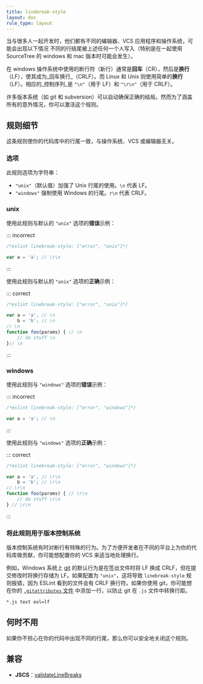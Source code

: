 ```yaml
---
title: linebreak-style
layout: doc
rule_type: layout
---
```


当与很多人一起开发时，他们都有不同的编辑器、VCS 应用程序和操作系统，可能会出现以下情况 不同的行结尾被上述任何一个人写入（特别是在一起使用 SourceTree 的 windows 和 mac 版本时可能会发生）。

在 windows 操作系统中使用的断行符（新行）通常是**回车**（CR），然后是**换行**（LF），使其成为_回车换行_（CRLF）。而 Linux 和 Unix 则使用简单的**换行**（LF）。相应的_控制序列_是 `"\n"`（用于 LF）和 `"\r\n"`（用于 CRLF）。

许多版本系统（如 git 和 subversion）可以自动确保正确的结局。然而为了涵盖所有的意外情况，你可以激活这个规则。

## 规则细节

这条规则使你的代码库中的行尾一致，与操作系统、VCS 或编辑器无关。

### 选项

此规则选项为字符串：

* `"unix"`（默认值）加强了 Unix 行尾的使用。`\n` 代表 LF。
* `"windows"` 强制使用 Windows 的行尾。`r\n` 代表 CRLF。

### unix

使用此规则与默认的 `"unix"` 选项的**错误**示例：

::: incorrect

```js
/*eslint linebreak-style: ["error", "unix"]*/

var a = 'a'; // \r\n

```

:::

使用此规则与默认的 `"unix"` 选项的**正确**示例：

::: correct

```js
/*eslint linebreak-style: ["error", "unix"]*/

var a = 'a', // \n
    b = 'b'; // \n
// \n
function foo(params) { // \n
    // do stuff \n
}// \n
```

:::

### windows

使用此规则与 `"windows"` 选项的**错误**示例：

::: incorrect

```js
/*eslint linebreak-style: ["error", "windows"]*/

var a = 'a'; // \n
```

:::

使用此规则与 `"windows"` 选项的**正确**示例：

::: correct

```js
/*eslint linebreak-style: ["error", "windows"]*/

var a = 'a', // \r\n
    b = 'b'; // \r\n
// \r\n
function foo(params) { // \r\n
    // do stuff \r\n
} // \r\n
```

:::

### 将此规则用于版本控制系统

版本控制系统有时对断行有特殊的行为。为了方便开发者在不同的平台上为你的代码库做贡献，你可能想配置你的 VCS 来适当地处理换行。

例如，Windows 系统上 [git](https://git-scm.com/) 的默认行为是在签出文件时将 LF 换成 CRLF，但在提交修改时将换行存储为 LF。如果配置为 `"unix"`，这将导致 `linebreak-style` 规则报错，因为 ESLint 看到的文件会有 CRLF 换行符。如果你使用 git，你可能想在你的 [`.gitattributes` 文件](https://git-scm.com/docs/gitattributes) 中添加一行，以防止 git 在 `.js` 文件中转换行距。

```txt
*.js text eol=lf
```

## 何时不用

如果你不担心在你的代码中出现不同的行尾，那么你可以安全地关闭这个规则。

## 兼容

* **JSCS**：[validateLineBreaks](https://jscs-dev.github.io/rule/validateLineBreaks)
